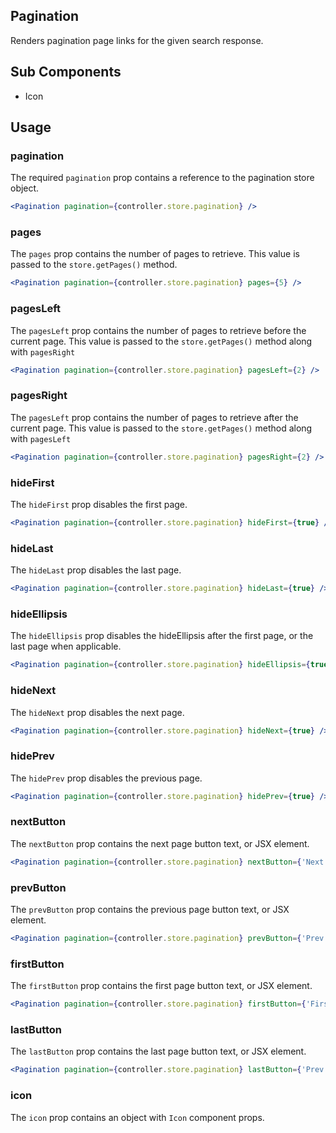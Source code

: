## Pagination

Renders pagination page links for the given search response. 

## Sub Components
- Icon

## Usage

### pagination
The required `pagination` prop contains a reference to the pagination store object.

```jsx
<Pagination pagination={controller.store.pagination} />
```

### pages
The `pages` prop contains the number of pages to retrieve. This value is passed to the `store.getPages()` method.

```jsx
<Pagination pagination={controller.store.pagination} pages={5} />
```

### pagesLeft
The `pagesLeft` prop contains the number of pages to retrieve before the current page. This value is passed to the `store.getPages()` method along with `pagesRight`

```jsx
<Pagination pagination={controller.store.pagination} pagesLeft={2} />
```

### pagesRight
The `pagesLeft` prop contains the number of pages to retrieve after the current page. This value is passed to the `store.getPages()` method along with `pagesLeft`

```jsx
<Pagination pagination={controller.store.pagination} pagesRight={2} />
```

### hideFirst
The `hideFirst` prop disables the first page.

```jsx
<Pagination pagination={controller.store.pagination} hideFirst={true} />
```

### hideLast
The `hideLast` prop disables the last page.

```jsx
<Pagination pagination={controller.store.pagination} hideLast={true} />
```

### hideEllipsis
The `hideEllipsis` prop disables the hideEllipsis after the first page, or the last page when applicable. 

```jsx
<Pagination pagination={controller.store.pagination} hideEllipsis={true} />
```

### hideNext
The `hideNext` prop disables the next page.

```jsx
<Pagination pagination={controller.store.pagination} hideNext={true} />
```

### hidePrev
The `hidePrev` prop disables the previous page.

```jsx
<Pagination pagination={controller.store.pagination} hidePrev={true} />
```

### nextButton
The `nextButton` prop contains the next page button text, or JSX element.

```jsx
<Pagination pagination={controller.store.pagination} nextButton={'Next'} />
```

### prevButton
The `prevButton` prop contains the previous page button text, or JSX element.

```jsx
<Pagination pagination={controller.store.pagination} prevButton={'Prev'} />
```

### firstButton
The `firstButton` prop contains the first page button text, or JSX element.

```jsx
<Pagination pagination={controller.store.pagination} firstButton={'First'} />
```

### lastButton
The `lastButton` prop contains the last page button text, or JSX element.

```jsx
<Pagination pagination={controller.store.pagination} lastButton={'Prev'} />
```

### icon
The `icon` prop contains an object with `Icon` component props. 
